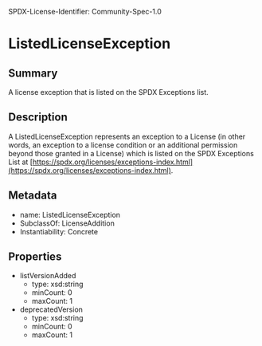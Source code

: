 SPDX-License-Identifier: Community-Spec-1.0

# ListedLicenseException

## Summary

A license exception that is listed on the SPDX Exceptions list.

## Description

A ListedLicenseException represents an exception to a License (in other words,
an exception to a license condition or an additional permission beyond those
granted in a License) which is listed on the SPDX Exceptions List at
[https://spdx.org/licenses/exceptions-index.html](https://spdx.org/licenses/exceptions-index.html).

## Metadata

- name: ListedLicenseException
- SubclassOf: LicenseAddition
- Instantiability: Concrete

## Properties

- listVersionAdded
  - type: xsd:string
  - minCount: 0
  - maxCount: 1
- deprecatedVersion
  - type: xsd:string
  - minCount: 0
  - maxCount: 1
